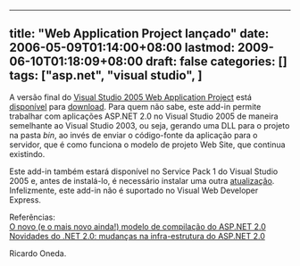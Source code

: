 
---
title: "Web Application Project lançado"
date: 2006-05-09T01:14:00+08:00
lastmod: 2009-06-10T01:18:09+08:00
draft: false
categories: []
tags: ["asp.net", "visual studio", ]
---


A versão final do [Visual Studio 2005 Web Application Project](http://webproject.scottgu.com/) está [disponível](http://weblogs.asp.net/scottgu/archive/2006/05/08/445742.aspx) para [download](http://msdn.microsoft.com/asp.net/reference/infrastructure/wap/default.aspx). Para quem não sabe, este add-in permite trabalhar com aplicações ASP.NET 2.0 no Visual Studio 2005 de maneira semelhante ao Visual Studio 2003, ou seja, gerando uma DLL para o projeto na pasta *bin*, ao invés de enviar o código-fonte da aplicação para o servidor, que é como funciona o modelo de projeto Web Site, que continua existindo.

Este add-in também estará disponível no Service Pack 1 do Visual Studio 2005 e, antes de instalá-lo, é necessário instalar uma outra [atualização](http://go.microsoft.com/fwlink/?LinkId=63636). Infelizmente, este add-in não é suportado no Visual Web Developer Express.

Referências:  
[O novo (e o mais novo ainda!) modelo de compilação do ASP.NET 2.0](/blog/post/2005/12/15/O-novo-(e-o-mais-novo-ainda!)-modelo-de-compilacao-do-ASPNET-20.aspx)  
[Novidades do .NET 2.0: mudanças na infra-estrutura do ASP.NET 2.0](/blog/post/2005/11/03/Novidades-do-NET-20-mudancas-na-infra-estrutura-do-ASPNET-20.aspx)

Ricardo Oneda.

